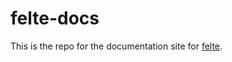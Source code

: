 # felte-docs

This is the repo for the documentation site for [felte](https://github.com/pablo-abc/felte).
